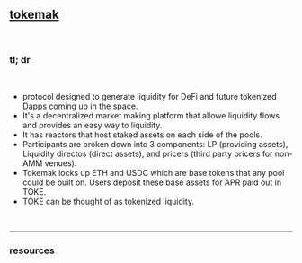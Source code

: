 ## [tokemak](https://www.tokemak.xyz/)

<br>

### tl; dr

<br>


* protocol designed to generate liquidity for DeFi and future tokenized Dapps coming up in the space.
* It's a decentralized market making platform that allowe liquidity flows and provides an easy way to liquidity.
* It has reactors that host staked assets on each side of the pools. 
* Participants are broken down into 3 components: LP (providing assets), Liquidity directos (direct assets), and pricers (third party pricers for non-AMM venues).
* Tokemak locks up ETH and USDC which are base tokens that any pool could be built on. Users deposit these base assets for APR paid out in TOKE.
* TOKE can be thought of as tokenized liquidity.

<br>

---

### resources
